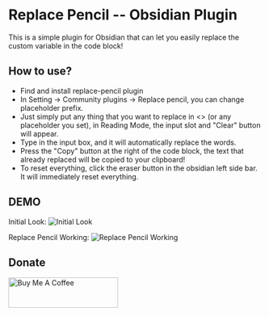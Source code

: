 # Replace Pencil -- Obsidian Plugin

This is a simple plugin for Obsidian that can let you easily replace the custom variable in the code block!


## How to use?

- Find and install replace-pencil plugin
- In Setting -> Community plugins -> Replace pencil, you can change placeholder prefix.
- Just simply put any thing that you want to replace in <> (or any placeholder you set), in Reading Mode, the input slot and "Clear" button will appear.
- Type in the input box, and it will automatically replace the words.
- Press the "Copy" button at the right of the code block, the text that already replaced will be copied to your clipboard!
- To reset everything, click the eraser button in the obsidian left side bar. It will immediately reset everything.

## DEMO
Initial Look:
![Initial Look](https://myrr.penli.quest/replace-pencil-demo/replace-pencil-init.png)

Replace Pencil Working:
![Replace Pencil Working](https://myrr.penli.quest/replace-pencil-demo/replace-pencil-work.png)


## Donate
<a href="https://www.buymeacoffee.com/penyt" target="_blank"><img src="https://cdn.buymeacoffee.com/buttons/v2/default-blue.png" alt="Buy Me A Coffee" style="height: 60px !important;width: 217px !important;" ></a>